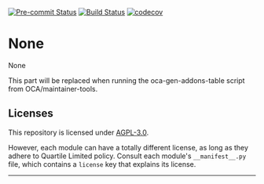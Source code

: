 
<!-- /!\ Non OCA Context : Set here the badge of your runbot / runboat instance. -->
[![Pre-commit Status](https://github.com/qrtl/sst-custom/actions/workflows/pre-commit.yml/badge.svg?branch=11.0)](https://github.com/qrtl/sst-custom/actions/workflows/pre-commit.yml?query=branch%3A11.0)
[![Build Status](https://github.com/qrtl/sst-custom/actions/workflows/test.yml/badge.svg?branch=11.0)](https://github.com/qrtl/sst-custom/actions/workflows/test.yml?query=branch%3A11.0)
[![codecov](https://codecov.io/gh/qrtl/sst-custom/branch/11.0/graph/badge.svg)](https://codecov.io/gh/qrtl/sst-custom)
<!-- /!\ Non OCA Context : Set here the badge of your translation instance. -->

<!-- /!\ do not modify above this line -->

# None

None

<!-- /!\ do not modify below this line -->

<!-- prettier-ignore-start -->

[//]: # (addons)

This part will be replaced when running the oca-gen-addons-table script from OCA/maintainer-tools.

[//]: # (end addons)

<!-- prettier-ignore-end -->

## Licenses

This repository is licensed under [AGPL-3.0](LICENSE).

However, each module can have a totally different license, as long as they adhere to Quartile Limited
policy. Consult each module's `__manifest__.py` file, which contains a `license` key
that explains its license.

----
<!-- /!\ Non OCA Context : Set here the full description of your organization. -->
